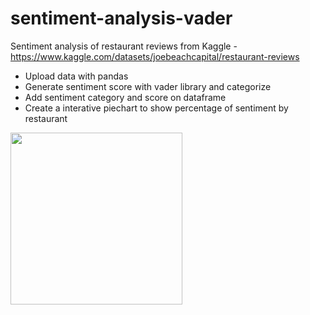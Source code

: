 # sentiment-analysis-vader

Sentiment analysis of restaurant reviews from Kaggle - https://www.kaggle.com/datasets/joebeachcapital/restaurant-reviews

* Upload data with pandas
* Generate sentiment score with vader library and categorize
* Add sentiment category and score on dataframe
* Create a interative piechart to show percentage of sentiment by restaurant

<img src=![sentiment_restaurant](https://github.com/liperoc/sentiment-analysis-vader/assets/46712205/0c05ae0a-4afd-42f2-b783-5b94fc8b389d)  height="275">


